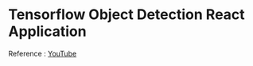 # Tensorflow Object Detection React Application

<p>Reference : <a href="https://www.youtube.com/c/nicholasrenotte">YouTube</a>

